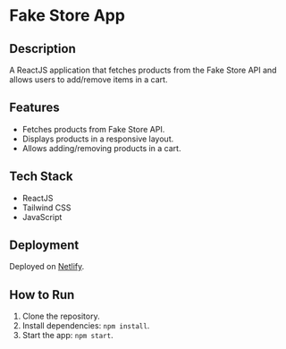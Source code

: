 # Fake Store App

## Description
A ReactJS application that fetches products from the Fake Store API and allows users to add/remove items in a cart.

## Features
- Fetches products from Fake Store API.
- Displays products in a responsive layout.
- Allows adding/removing products in a cart.

## Tech Stack
- ReactJS
- Tailwind CSS
- JavaScript

## Deployment
Deployed on [Netlify](https://www.netlify.com).

## How to Run
1. Clone the repository.
2. Install dependencies: `npm install`.
3. Start the app: `npm start`.

